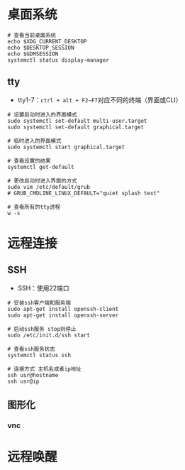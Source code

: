 # 桌面系统

```shell
# 查看当前桌面系统
echo $XDG_CURRENT_DESKTOP
echo $DESKTOP_SESSION
echo $GDMSESSION
systemctl status display-manager
```

## tty

- tty1-7：`ctrl + alt + F2~F7`对应不同的终端（界面或CLI）

```shell
# 设置启动时进入的界面模式
sudo systemctl set-default multi-user.target
sudo systemctl set-default graphical.target

# 临时进入的界面模式
sudo systemctl start graphical.target

# 查看设置的结果
systemctl get-default

# 更改启动时进入界面的方式
sudo vim /etc/default/grub
# GRUB_CMDLINE_LINUX_DEFAULT="quiet splash text"
```

```shell
# 查看所有的tty进程
w -s
```

# 远程连接

## SSH

- SSH：使用22端口

```shell
# 安装ssh客户端和服务端
sudo apt-get install openssh-client
sudo apt-get install openssh-server

# 启动ssh服务 stop则停止
sudo /etc/init.d/ssh start

# 查看ssh服务状态
systemctl status ssh

# 连接方式 主机名或者ip地址
ssh usr@hostname
ssh usr@ip
```

## 图形化

### vnc

# 远程唤醒
